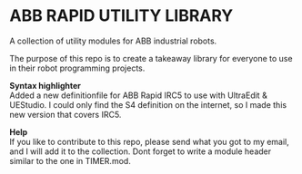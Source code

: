 ABB RAPID UTILITY LIBRARY
=========================

A collection of utility modules for ABB industrial robots.

The purpose of this repo is to create a takeaway library for everyone to use in their robot programming projects.

<b>Syntax highlighter</b><br>
Added a new definitionfile for ABB Rapid IRC5 to use with UltraEdit & UEStudio. I could only find the S4 definition on the internet, so I made this new version that covers IRC5.

<b>Help</b><br>
If you like to contribute to this repo, please send what you got to my email, and I will add it to the collection. Dont forget to write a module header similar to the one in TIMER.mod.
